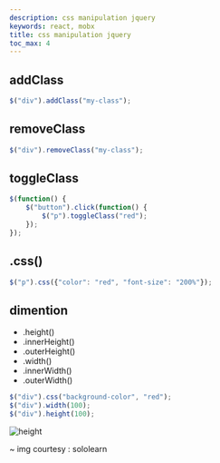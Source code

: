 ```yaml
---
description: css manipulation jquery
keywords: react, mobx
title: css manipulation jquery
toc_max: 4
---
```


## addClass

```js
$("div").addClass("my-class");
```

## removeClass

```js
$("div").removeClass("my-class");
```

## toggleClass

```js
$(function() {
    $("button").click(function() {
        $("p").toggleClass("red");
    });
});
```

## .css()

```js
$("p").css({"color": "red", "font-size": "200%"});
```

## dimention

* .height()
* .innerHeight()
* .outerHeight()
* .width()
* .innerWidth()
* .outerWidth()

```js
$("div").css("background-color", "red");
$("div").width(100);
$("div").height(100);
```

<img src="https://api.sololearn.com/DownloadFile?id=3120" alt="height">

~ img courtesy : sololearn
